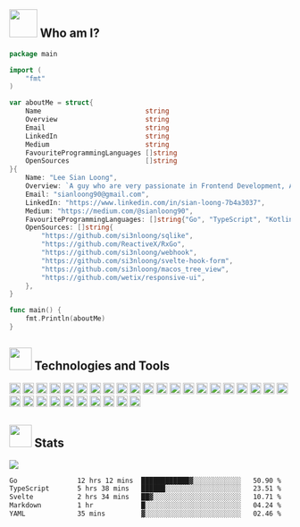 

## <img src="https://media.giphy.com/media/VgCDAzcKvsR6OM0uWg/giphy.gif" width="50px" height="50px"> Who am I?

```go
package main

import (
    "fmt"
)

var aboutMe = struct{
    Name                          string
    Overview                      string
    Email                         string
    LinkedIn                      string
    Medium                        string
    FavouriteProgrammingLanguages []string
    OpenSources                   []string
}{
    Name: "Lee Sian Loong",
    Overview: `A guy who are very passionate in Frontend Development, Architecture Design and Opensource.`,
    Email: "sianloong90@gmail.com",
    LinkedIn: "https://www.linkedin.com/in/sian-loong-7b4a3037",
    Medium: "https://medium.com/@sianloong90",
    FavouriteProgrammingLanguages: []string{"Go", "TypeScript", "Kotlin"},
    OpenSources: []string{
        "https://github.com/si3nloong/sqlike",
        "https://github.com/ReactiveX/RxGo",
        "https://github.com/si3nloong/webhook",
        "https://github.com/si3nloong/svelte-hook-form",
        "https://github.com/si3nloong/macos_tree_view",
        "https://github.com/wetix/responsive-ui",
    },
}

func main() {
    fmt.Println(aboutMe)
}
```

## <img src="https://media.giphy.com/media/WmiXmdQ1KNlGa7srHF/giphy.gif" width="40px" height="40px" /> Technologies and Tools

<code><a href="https://go.dev/"><img height="20" src="https://cdn.svgporn.com/logos/go.svg"></a></code>
<code><a href="https://www.typescriptlang.org/"><img height="20" src="https://cdn.svgporn.com/logos/typescript-icon.svg"></a></code>
<code><a href="https://kotlinlang.org/"><img height="20" src="https://cdn.svgporn.com/logos/kotlin.svg"></a></code>
<code><a href="https://developer.apple.com/swift/"><img height="20" src="https://cdn.svgporn.com/logos/swift.svg"></a></code>
<code><a href="https://www.javascript.com/"><img height="20" src="https://cdn.svgporn.com/logos/javascript.svg"></a></code>
<code><a href="https://www.php.net/"><img height="20" src="https://cdn.svgporn.com/logos/php.svg"></a></code>
<code><a href="https://dart.dev/"><img height="20" src="https://cdn.svgporn.com/logos/dart.svg"></a></code>
<code><a href="https://flutter.dev/"><img height="20" src="https://cdn.svgporn.com/logos/flutter.svg"></a></code>
<code><a href="https://vuejs.org/"><img height="20" src="https://cdn.svgporn.com/logos/vue.svg"></a></code>
<code><a href="https://reactjs.org/"><img height="20" src="https://cdn.svgporn.com/logos/react.svg"></a></code>
<code><a href="https://svelte.dev/"><img height="20" src="https://cdn.svgporn.com/logos/svelte-icon.svg"></a></code>
<code><a href="https://nodejs.org/en/"><img height="20" src="https://cdn.svgporn.com/logos/nodejs-icon.svg"></a></code>
<code><a href="https://vitejs.dev/"><img height="20" src="https://cdn.svgporn.com/logos/vitejs.svg"></a></code>
<code><a href="https://eslint.org/"><img height="20" src="https://cdn.svgporn.com/logos/eslint.svg"></a></code>
<code><a href="https://prettier.io/"><img height="20" src="https://cdn.svgporn.com/logos/prettier.svg"></a></code>
<code><a href="https://rollupjs.org"><img height="20" src="https://cdn.svgporn.com/logos/rollupjs.svg"></a></code>
<code><a href="https://sass-lang.com/"><img height="20" src="https://cdn.svgporn.com/logos/sass.svg"></a></code>
<code><a href="https://storybook.js.org/"><img height="20" src="https://cdn.svgporn.com/logos/storybook-icon.svg"></a></code>
<code><a href="https://graphql.org/"><img height="20" src="https://cdn.svgporn.com/logos/graphql.svg"></a></code>
<code><a href="https://rxjs.dev/guide/overview"><img height="20" src="https://cdn.svgporn.com/logos/reactivex.svg"></a></code>
<code><a href="https://www.mongodb.com/"><img height="20" src="https://cdn.svgporn.com/logos/mongodb.svg"></a></code>
<code><a href="https://www.mysql.com/"><img height="20" src="https://cdn.svgporn.com/logos/mysql.svg"></a></code>
<code><a href="https://redis.io/"><img height="20" src="https://cdn.svgporn.com/logos/redis.svg"></a></code>
<code><a href="https://www.elastic.co/"><img height="20" src="https://cdn.svgporn.com/logos/elasticsearch.svg"></a></code>
<code><a href="https://swagger.io/"><img height="20" src="https://cdn.svgporn.com/logos/swagger.svg"></a></code>
<code><a href="https://www.docker.com/"><img height="20" src="https://cdn.svgporn.com/logos/docker-icon.svg"></a></code>
<code><a href="https://kubernetes.io/"><img height="20" src="https://cdn.svgporn.com/logos/kubernetes.svg"></a></code>
<code><a href="https://nats.io/"><img height="20" src="https://cdn.svgporn.com/logos/nats.svg"></a></code>
<code><a href="https://grpc.io/"><img height="20" src="https://cdn.svgporn.com/logos/grpc.svg"></a></code>
<code><a href="https://argoproj.github.io/argo-workflows/"><img height="20" src="https://cdn.svgporn.com/logos/argo.svg"></a></code>
<code><a href="https://www.rancher.com/"><img height="20" src="https://cdn.svgporn.com/logos/rancher-icon.svg"></a></code>

## <img src="https://media.giphy.com/media/uhWLu2lsU0rfLiwYlI/giphy.gif" height="40px" width="40px" /> Stats

<img align="center" src="https://github-readme-stats.vercel.app/api?username=si3nloong&show_icons=true" />

<!--START_SECTION:waka-->

```txt
Go               12 hrs 12 mins  ████████████▓░░░░░░░░░░░░   50.90 %
TypeScript       5 hrs 38 mins   ██████░░░░░░░░░░░░░░░░░░░   23.51 %
Svelte           2 hrs 34 mins   ██▓░░░░░░░░░░░░░░░░░░░░░░   10.71 %
Markdown         1 hr            █░░░░░░░░░░░░░░░░░░░░░░░░   04.24 %
YAML             35 mins         ▓░░░░░░░░░░░░░░░░░░░░░░░░   02.46 %
```

<!--END_SECTION:waka-->

<!--
**si3nloong/si3nloong** is a ✨ _special_ ✨ repository because its `README.md` (this file) appears on your GitHub profile.

Here are some ideas to get you started:

- 🔭 I’m currently working on WeTix
- 🌱 I’m currently learning ...
- 👯 I’m looking to collaborate on ...
- 🤔 I’m looking for help with ...
- 💬 Ask me about ...
- 📫 How to reach me: ...
- 😄 Pronouns: ...
- ⚡ Fun fact: ...
-->
